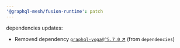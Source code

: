 ```yaml
---
'@graphql-mesh/fusion-runtime': patch
---
```


dependencies updates: 

- Removed dependency [`graphql-yoga@^5.7.0` ↗︎](https://www.npmjs.com/package/graphql-yoga/v/5.7.0) (from `dependencies`)
